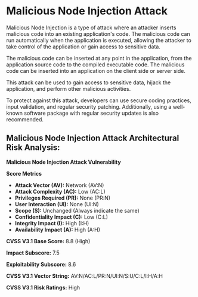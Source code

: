 # Malicious Node Injection Attack 

Malicious Node Injection is a type of attack where an attacker inserts malicious code into an existing application's code. The malicious code can run automatically when the application is executed, allowing the attacker to take control of the application or gain access to sensitive data.

The malicious code can be inserted at any point in the application, from the application source code to the compiled executable code. The malicious code can be inserted into an application on the client side or server side.

This attack can be used to gain access to sensitive data, hijack the application, and perform other malicious activities.

To protect against this attack, developers can use secure coding practices, input validation, and regular security patching.  Additionally, using a well-known software package with regular security updates is also recommended.

## Malicious Node Injection Attack Architectural Risk Analysis: 

**Malicious Node Injection Attack Vulnerability**

**Score Metrics**

- **Attack Vector (AV):** Network (AV:N)
- **Attack Complexity (AC):** Low (AC:L)
- **Privileges Required (PR):** None (PR:N) 
- **User Interaction (UI):** None (UI:N) 
- **Scope (S):** Unchanged (Always indicate the same) 
- **Confidentiality Impact (C):** Low (C:L) 
- **Integrity Impact (I):** High (I:H) 
- **Availability Impact (A):** High (A:H) 

**CVSS V3.1 Base Score:** 8.8 (High)

**Impact Subscore:** 7.5

**Exploitability Subscore:** 8.6

**CVSS V3.1 Vector String:** AV:N/AC:L/PR:N/UI:N/S:U/C:L/I:H/A:H

**CVSS V3.1 Risk Ratings:** High